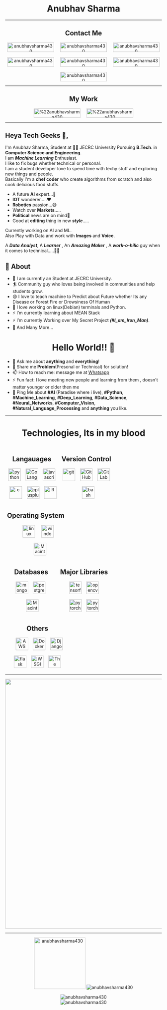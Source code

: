 <!-- <link rel="stylesheet" type="text/css" href="style.css" /> -->
<h1 align="center">Anubhav Sharma</h1>
<hr/>
<h2 align="center">Contact Me</h2>
<p align="center">
  <a href="https://twitter.com/anubhav9199" target="blank" align="center"><img align="center" src="https://img.shields.io/badge/-@Anubhav_Sharma-1ca0f1?style=flat-square&labelColor=1ca0f1&logo=twitter&logoColor=white&link=https://twitter.com/anubhav9199" alt="anubhavsharma430" height="30" width="150" /></a>
  &nbsp; &nbsp;
  <a href="https://www.linkedin.com/in/anubhav-sharma-as/" target="blank" align="center"><img align="center" src="https://img.shields.io/badge/-Anubhav_Sharma-blue?style=flat-square&logo=Linkedin&logoColor=white&link=https://www.linkedin.com/in/anubhav-sharma-as/" alt="anubhavsharma430" height="30" width="150" /></a>
  &nbsp; &nbsp;
  <a href="mailto:anubhavsharma9199@gmail.com" target="blank" align="center"><img align="center" src="https://img.shields.io/badge/-Anubhav_Sharma-c14438?style=flat-square&logo=Gmail&logoColor=white&link=mailto:anubhavsharma9199@gmail.com" alt="anubhavsharma430" height="30" width="150" /></a><br/>
  <br/>
  <a href="https://www.instagram.com/_anubhav_._/" target="blank" align="center"><img align="center" src="http://img.shields.io/badge/-Anubhav Sharma-rgb(255,105,180)?style=flat-square&logo=Instagram&logoColor=white&link=https://www.instagram.com/_anubhav_._" alt="anubhavsharma430" height="30" width="150" /></a>
  &nbsp; &nbsp;
  <a href="https://www.facebook.com/anubhav9199/" target="blank" align="center"><img align="center" src="https://img.shields.io/badge/-Anubhav_Sharma-blue?style=flat-square&logo=Facebook&logoColor=white&link=https://www.facebook.com/anubhav9199/" alt="anubhavsharma430" height="30" width="150" /></a>
  &nbsp; &nbsp;
  <a href="https://wa.me/918824897845" target="blank" align="center"><img align="center" src="https://img.shields.io/badge/-Anubhav_Sharma-rgb(77,194,71)?style=flat-square&logo=WhatsApp&logoColor=white&link=https://wa.me/918824897845/" alt="anubhavsharma430" height="30" width="150" /></a>
  <br/>
  <br/>
  <a href="https://dev.to/anubhavsharma" target="blank" align="center"><img align="center" src="https://img.shields.io/badge/-Anubhav_Sharma-rgb(0,0,0)?style=flat-square&logo=dev.to&logoColor=white&link=https://dev.to/anubhavsharma/" alt="anubhavsharma430" height="30" width="150" /></a>
</p>
<hr/>
<h2 align="center">My Work</h2>
<p align="center">
  <a href="https://www.kaggle.com/anubhavsharma/" target="blank" align="center"><img align="center" src="https://img.shields.io/badge/-Anubhav_Sharma-rgb(51,171,255)?style=flat-square&logo=kaggle&logoColor=white&link=https://www.kaggle.com/anubhavsharma/"alt="%22anubhavsharma430" height="30" width="150" /></a>
  &nbsp; &nbsp;
  <a href="https://stackoverflow.com/users/13104627/anubhav-sharma/" target="blank" align="center"><img align="center" src="https://img.shields.io/badge/-Anubhav_Sharma-rgb(239,130,54)?style=flat-square&logo=stackoverflow&logoColor=white&link=https://stackoverflow.com/users/13104627/anubhav-sharma/" alt="%22anubhavsharma430" height="30" width="150" /></a>
</p>

---
## Heya Tech Geeks 👋,           
I'm Anubhav Sharma, Student at 👨‍💻 JECRC University Pursuing **B.Tech**. in **Computer Science and Engineering**.<br/>
I am ***Machine Learning*** Enthusiast.<br/>
I like to fix bugs whether technical or personal.<br/>
I am a student developer love to spend time with techy stuff and exploring new things and people.<br/>
Basically I'm a **chef coder** who create algorithms from scratch and also cook delicious food stuffs.<br/>
* A future **AI** expert...💭
* **IOT** wonderer.....❤️
* **Robotics** passion...😅
* Watch over **Markets**.....
* **Political** news are on mind🧐
* Good at **editing** thing in new ***style***.....

Currently working on AI and ML.<br/>
Also Play with Data and work with **Images** and **Voice**.<br/>

A ***Data Analyst***, A ***Learner*** , An ***Amazing Maker*** , A ***work-o-hilic*** guy when it comes to technical.....🤔😉

## 🧐 About
- 🔭 I am currently an Student at JECRC University.
- 🏄‍ Community guy who loves being involved in communities and help students grow.
- 😄 I love to teach machine to Predict about Future whether Its any Disease or Forest Fire or Drowsiness Of Human
- 🌱 I love working on linux(Debian) terminals and Python.
- ⚡ I’m currently learning about MEAN Stack
- ⚡ I’m currently Working over My Secret Project ***(#I_am_Iron_Man)***.
- 👯 And Many More...

<h1 align="center">Hello World!! 🤔</h1>

- 💬 Ask me about **anything** and **everything**!
- 💬 Share me **Problem**(Presonal or Technical) for solution!
- 📫 How to reach me: message me at [Whatsapp](https://wa.me/918824897845)
- ⚡ Fun fact: I love meeting new people and learning from them , doesn't matter younger or older then me 
- 💬 Ping Me about **#AI** (Paradise where i live), **#Python**, **#Machine_Learning**, **#Deep_Learning**, **#Data_Science**, **#Neural_Networks**, **#Computer_Vision**, **#Natural_Language_Processing** and **anything** you like.
---
<div>
<h1 align="center">Technologies, Its in my blood</h1>
<div style="display: inline-block;">
  <div align="center" style="display: inline-block;padding: 6px 6px 6px 6px;">
    <h2 align="center">Langauages</h2>
    <img align="center" src="https://cdn.jsdelivr.net/gh/devicons/devicon/icons/python/python-original.svg" alt="python" width="40" height="40"/>
    &nbsp;&nbsp;
    <img align="center" src="https://cdn.jsdelivr.net/gh/devicons/devicon/icons/go/go-original.svg" alt="Go Lang" width="40" height="40"/>
    &nbsp;&nbsp;
    <img align="center" src="https://cdn.jsdelivr.net/gh/devicons/devicon/icons/javascript/javascript-original.svg" alt="javascript" width="40" height="40"/>
    </br></br>
    &nbsp;
    <img align="center" src="https://cdn.jsdelivr.net/gh/devicons/devicon/icons/c/c-original.svg" alt="c" width="40" height="40"/>
    &nbsp;&nbsp;
    <img align="center" src="https://cdn.jsdelivr.net/gh/devicons/devicon/icons/cplusplus/cplusplus-original.svg" alt="cplusplus" width="40" height="40"/>
    &nbsp;&nbsp;
    <img align="center" src="https://cdn.jsdelivr.net/gh/devicons/devicon/icons/r/r-original.svg" alt="R" width="40" height="40"/>
  </div>
  <div align="center" style="display: inline-block;padding: 6px 6px 6px 6px;">
    <h2 align="center">Version Control</h2>
    <img align="center" src="https://www.vectorlogo.zone/logos/git-scm/git-scm-icon.svg" alt="git" width="40" height="40"/>
    &nbsp;&nbsp;
    <img align="center" src="https://cdn.jsdelivr.net/gh/devicons/devicon/icons/github/github-original.svg" alt="GitHub" width="40" height="40"/>
    &nbsp;&nbsp;
    <img align="center" src="https://cdn.jsdelivr.net/gh/devicons/devicon/icons/gitlab/gitlab-original.svg" alt="GitLab" width="40" height="40"/>
    </br></br>
    &nbsp;&nbsp;
    <img align="center" src="https://www.vectorlogo.zone/logos/gnu_bash/gnu_bash-icon.svg" alt="bash" width="40" height="40"/>
  </div>
  <!-- Operating System -->
  <div align="center" style="display: inline-block;padding: 6px 6px 6px 6px;">
    <h2 align="center">Operating System</h2>
    &nbsp;&nbsp;&nbsp;
    <img align="center" src="https://cdn.jsdelivr.net/gh/devicons/devicon/icons/linux/linux-original.svg" alt="linux" width="40" height="40"/>
    &nbsp;&nbsp;&nbsp;
    <img align="center" src="https://cdn.jsdelivr.net/gh/devicons/devicon/icons/windows8/windows8-original.svg" alt="windows" width="40" height="40"/>
    </br></br>
    &nbsp;&nbsp;&nbsp;&nbsp;&nbsp;&nbsp;
    <img align="center" src="https://cdn.jsdelivr.net/gh/devicons/devicon/icons/apple/apple-original.svg" alt="MacintoshOS" width="40" height="40"/>
  </div>
</div>
<div style="display: inline-block;">
  <div align="center" style="display: inline-block;padding: 6px 6px 6px 6px;">
    <h2 align="center">Databases</h2>
    &nbsp;&nbsp;&nbsp;&nbsp;&nbsp;&nbsp;
    <img align="center" src="https://cdn.jsdelivr.net/gh/devicons/devicon/icons/mongodb/mongodb-original.svg" alt="mongodb" width="40" height="40"/>
    &nbsp;&nbsp;
    <img align="center" src="https://cdn.jsdelivr.net/gh/devicons/devicon/icons/postgresql/postgresql-original.svg" alt="postgresql" width="40" height="40"/>
    &nbsp;&nbsp;&nbsp;&nbsp;&nbsp;&nbsp;&nbsp;
    </br></br>
    &nbsp;
    <img align="center" src="https://cdn.jsdelivr.net/gh/devicons/devicon/icons/mysql/mysql-original.svg" alt="MacintoshOS" width="40" height="40"/>
  </div>
  <div align="center" style="display: inline-block;padding: 6px 6px 6px 6px;">
    <h2 align="center">Major Libraries</h2>
    <img align="center" src="https://www.vectorlogo.zone/logos/tensorflow/tensorflow-icon.svg" alt="tensorflow" width="40" height="40"/>
    &nbsp;&nbsp;
    <img align="center" src="https://www.vectorlogo.zone/logos/opencv/opencv-icon.svg" alt="opencv" width="40" height="40"/>
    </br></br>
    <img align="center" src="https://www.vectorlogo.zone/logos/pytorch/pytorch-icon.svg" alt="pytorch" width="40" height="40"/>
    &nbsp;&nbsp;
    <img align="center" src="https://cdn.jsdelivr.net/gh/devicons/devicon/icons/sqlalchemy/sqlalchemy-original.svg" alt="pytorch" width="40" height="40"/>
  </div>
  <div align="center" style="display: inline-block;padding: 6px 6px 6px 6px;">
    <h2 align="center">Others</h2>
    &nbsp;&nbsp;&nbsp;&nbsp;&nbsp;&nbsp;
    <img align="center" src="https://cdn.jsdelivr.net/gh/devicons/devicon/icons/amazonwebservices/amazonwebservices-original.svg" alt="AWS" width="40" height="40"/>
    &nbsp;&nbsp;
    <img align="center" src="https://cdn.jsdelivr.net/gh/devicons/devicon/icons/docker/docker-original.svg" alt="Docker" width="40" height="40"/>
    &nbsp;&nbsp;
    <img align="center" src="https://cdn.jsdelivr.net/gh/devicons/devicon/icons/django/django-original.svg" alt="Django" width="40" height="40"/>
    &nbsp;&nbsp;&nbsp;
    </br></br>
    &nbsp;&nbsp;&nbsp;
    <img align="center" src="https://cdn.jsdelivr.net/gh/devicons/devicon/icons/flask/flask-original.svg" alt="flask" width="40" height="40"/>
    &nbsp;&nbsp;
    <img align="center" src="https://cdn.jsdelivr.net/gh/devicons/devicon/icons/uwsgi/uwsgi-original.svg" alt="WSGI" width="40" height="40"/>
    &nbsp;&nbsp;
    <img align="center" src="https://cdn.jsdelivr.net/gh/devicons/devicon/icons/thealgorithms/thealgorithms-original.svg" alt="The Algorithms" width="40" height="40"/>
    &nbsp;&nbsp;&nbsp;
  </div>
</div>
</div>
<hr/>
<p align="center">
  <a href="https://github.com/ryo-ma/github-profile-trophy">
    <img align="center" width=800 src="https://github-profile-trophy.vercel.app/?username=anubhavsharma430&column=7"/>
  </a>
</p>
<hr/>
<p align="center">
  <img height="165" src="https://github-readme-stats.vercel.app/api?username=anubhavsharma430&show_icons=true" alt="anubhavsharma430">
  <img src="https://github-readme-stats.vercel.app/api/top-langs/?username=anubhavsharma430&layout=compact&hide=html" alt="anubhavsharma430" />
</p>
<p align="center"> 
  <img src="https://komarev.com/ghpvc/?username=anubhavsharma430" alt="anubhavsharma430" />
  <br/>
  <img src="https://profile-counter.glitch.me/anubhavsharma430/count.svg" alt="anubhavsharma430" />
</p>
